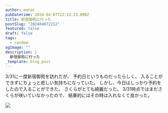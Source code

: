 ```yaml
---
author: matac
pubDatetime: 2024-04-07T22:12:23.000Z
title: 新宿御苑に行った
postSlug: "202404072212"
featured: false
draft: false
tags:
  - random
ogImage: ""
description: |
  新宿御苑に行った
_template: blog_post
---
```


3/31に一度新宿御苑を訪れたが、
予約日というものだったらしく、
入ることができずにちょっと悲しい気持ちになっていた。
しかし、今日はしっかり予約をしたので入ることができた。
さくらがとても綺麗だった。
3/31時点ではまださくらが咲いていなかったので、
結果的にはその時は入れなくて良かった。

![](/img/gyoen-sakura.gif)
